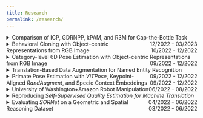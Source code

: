 ```yaml
---
title: Research
permalink: /research/
---
```

<details>
    <summary>
        Comparison of ICP, GDRNPP, kPAM, and R3M for Cap-the-Bottle Task
        <span style="float:right;">
            12/2022 - 03/2023
        </span> <br/>
        <a href="https://github.com/chahyon-ku/cap_bottle"><i class="fab fa-fw fa-github"></i></a>
    </summary>
</details>

<details>
    <summary>
        Behavioral Cloning with Object-centric Representations from RGB Image 
        <span style="float:right;">
            10/2022 - 12/2022
        </span> <br/>
        <a href="https://github.com/chahyon-ku/cap_bc"><i class="fab fa-fw fa-github"></i></a>
        <a href="https://github.com/chahyon-ku/cap_data"><i class="fab fa-fw fa-github"></i></a>
        <a href="https://docs.google.com/presentation/d/18GDu2eKPAywKN3W8OtvxJ63WIYMf9VCIMrDNqbB7ti8/edit?usp=sharing"><i class="fab fa-fw fa-slideshare"></i></a>
    </summary>
    <img src="/assets/images/cap-the-bottle.gif">
</details>

<details>
    <summary>
        Category-level 6D Pose Estimation with Object-centric Representations from RGB Image
        <span style="float:right;">
            09/2022 - 12/2022
        </span> <br/>
        <a href="https://github.com/chahyon-ku/cap_pose"><i class="fab fa-fw fa-github"></i></a>
        <a href="https://github.com/chahyon-ku/cap_data"><i class="fab fa-fw fa-github"></i></a>
        <a href="https://docs.google.com/presentation/d/18GDu2eKPAywKN3W8OtvxJ63WIYMf9VCIMrDNqbB7ti8/edit?usp=sharing"><i class="fab fa-fw fa-slideshare"></i></a>
    </summary>
</details>

<details>
    <summary>
        Translation-Based Data Augmentation for Named Entity Recognition
        <span style="float:right;">
            09/2022 - 12/2022
        </span> <br/>
        <a href="https://github.com/chahyon-ku/polygots"><i class="fab fa-fw fa-github"></i></a>
        <a href="https://docs.google.com/presentation/d/1u3RLCHiQt4Zjsq3MZ5jAorpoDyLJzq2-NLDRM6bJEj8/edit?usp=sharing"><i class="fab fa-fw fa-slideshare"></i></a>
    </summary>
    
</details>

<details>
    <summary>
        Primate Pose Estimation with <em>ViTPose</em>, Keypoint-Aligned <em>RandAugment</em>, and Specie Context Embeddings
        <span style="float:right;">
            09/2022 - 12/2022
        </span> <br/>
        <a href="https://github.com/chahyon-ku/openmonkeychallenge"><i class="fab fa-fw fa-github"></i></a>
        <a href="https://docs.google.com/presentation/d/1aEiVU2ekeA9EKY_C8r16Lp6bOyu7-rZaMq9r0g0e6ZI/edit?usp=sharing"><i class="fab fa-fw fa-slideshare"></i></a>
    </summary>
    
</details>

<details>
    <summary>
        University of Washington+Amazon Robot Manipulation
        <span style="float:right;">
            06/2022 - 08/2022
        </span> <br/>
        <a href="https://github.com/chahyon-ku/aurmr_perception-master"><i class="fab fa-fw fa-github"></i></a>
        <!-- <a href="https://chahyon-ku.github.io/aurmr_perception-master/"><i class="fas fa-fw fa-link"></i></a> -->
    </summary>
Worked on building a system of UR16 and RGBD camera to pick objects from Amazon pods <br/>
Generated simulated RGBD images of randomized bins using the Google Scanned Objects (NVISII) <br/>
Implemented, trained, and evaluated a U-net-based model for instance segmentation of products <br/>
<img src="/assets/images/aurmr/0.png">
<img src="/assets/images/aurmr/1.png">
<img src="/assets/images/aurmr/3.png">
<iframe src="https://www.youtube.com/embed/6EIbJH2UtGU" 
    width="560" 
    height="315"
    frameborder="0" 
    allowfullscreen>
</iframe>
<iframe src="https://www.youtube.com/embed/3T8lP1sRFJs" 
    width="560" 
    height="315"
    frameborder="0" 
    allowfullscreen>
</iframe>
</details>

<details>
    <summary>
        Reproducing <em>Self-Supervised Quality Estimation for Machine Translation</em>
        <span style="float:right;">
            04/2022 - 06/2022
        </span> <br/>
        <a href="https://github.com/chahyon-ku/CSE-481N"><i class="fab fa-fw fa-github"></i></a>
        <a href="https://github.com/chahyon-ku/CSE-481N"><i class="fas fa-fw fa-link"></i></a>
    </summary>
</details>

<details>
    <summary>
        Evaluating <em>SORNet</em> on a Geometric and Spatial Reasoning Dataset
        <span style="float:right;">
            03/2022 - 06/2022
        </span> <br/>
        <a href="https://github.com/chahyon-ku/sornet-geospa"><i class="fab fa-fw fa-github"></i></a>
        <a href="https://chahyon-ku.github.io/sornet-geospa/"><i class="fas fa-fw fa-link"></i></a>
    </summary>
</details>